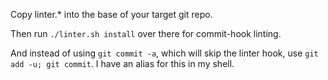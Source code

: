 Copy linter.* into the base of your target git repo.

Then run `./linter.sh install` over there for commit-hook linting.

And instead of using `git commit -a`, which will skip the linter hook, use `git add -u; git commit`. I have an alias for this in my shell.

